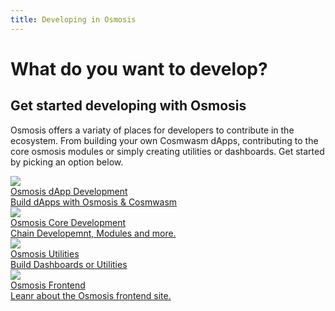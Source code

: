 ```yaml
---
title: Developing in Osmosis
---
```

# What do you want to develop? 

##  Get started developing with Osmosis

Osmosis offers a variaty of places for developers to contribute in the ecosystem. From building your own Cosmwasm dApps, contributing to the core osmosis modules or simply creating utilities or dashboards.  Get started by picking an option below. 

<div class="cards twoColumn" >
  <a href="quick-guide.html" class="card">
    <img src="/img/ide.svg" class="filter-icon" />
    <div class="title">
     Osmosis dApp Development
    </div>
    <div class="text">
      Build dApps with Osmosis & Cosmwasm
    </div>
  </a>


  <a href="in-depth-guide.html" class="card">
    <img src="/img/ide.svg" class="filter-icon" />
    <div class="title">
     Osmosis Core Development
    </div>
    <div class="text">
      Chain Developemnt, Modules and more.
    </div>
  </a>

  <a href="#wip" class="card">
    <img src="/img/ide.svg" class="filter-icon"/>
    <div class="title">
     Osmosis Utilities
    </div>
    <div class="text">
     Build Dashboards or Utilities
    </div>
  </a>
 

   <a href="/developing/tools/membrane" class="card">
    <img src="/img/ide.svg" class="filter-icon"/>
    <div class="title">
     Osmosis Frontend
    </div>
    <div class="text">
     Leanr about the Osmosis frontend site.
    </div>
  </a>


 </div>